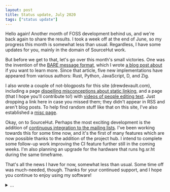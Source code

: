 ```yaml
---
layout: post
title: Status update, July 2020
tags: ["status update"]
---
```


Hello again! Another month of FOSS development behind us, and we're back again
to share the results. I took a week off at the end of June, so my progress this
month is somewhat less than usual. Regardless, I have some updates for you,
mainly in the domain of SourceHut work.

But before we get to that, let's go over this month's small victories. One was
the invention of the [BARE message format](https://baremessages.org), which I
wrote [a blog post about][bare post] if you want to learn more. Since that
article, five new implementations have appeared from various authors: Rust,
Python, JavaScript, D, and Zig.

[bare post]: https://drewdevault.com/2020/06/21/BARE-message-encoding.html

I also wrote a couple of not-blogposts for this site (drewdevault.com),
including a page [dispelling misconceptions about static linking][dynlib],
and a page (that I hope you'll contribute to!) with [videos of people editing
text][editing]. Just dropping a link here in case you missed them; they didn't
appear in RSS and aren't blog posts. To help find random stuff like that on this
site, I've also established a [misc page][misc].

[dynlib]: /dynlib
[editing]: /editing
[misc]: /misc

Okay, on to SourceHut. Perhaps the most exciting development is the addition of
[continuous integration to the mailing lists][lists CI]. I've been working
towards this for some time now, and it's the first of many features which are
now possible thanks to the addition of the project hub. I intend to complete
some follow-up work improving the CI feature further still in the coming weeks.
I'm also planning an upgrade for the hardware that runs hg.sr.ht during the same
timeframe.

[lists CI]: https://sourcehut.org/blog/2020-07-14-setting-up-ci-for-mailing-lists/

That's all the news I have for now, somewhat less than usual. Some time off was
much-needed, though. Thanks for your continued support, and I hope you continue
to enjoy using my software!

<details>
<summary>...</summary>
<pre>
$ cat main.$ext
use io;
use strings;
use sys;

export fn main void =
{
	for (let i = 0; sys::envp[i] != null; i += 1) {
		let s = strings::from_c(sys::envp[i]);
		io::println(s);
	};
};
$ $redacted run main.$ext
error: main.$ext:8:41: incorrect type (&char) for parameter 1 (&char)
		let s = strings::from_c(sys::envp[i]);
                                        ^--- here
$ vim main.$ext
$ cat main.$ext
use io;
use strings;
use sys;

export fn main void =
{
	for (let i = 0; sys::envp[i] != null; i += 1) {
		let s = strings::from_c(sys::envp[i]);
		io::println(s);
		free(s);
	};
};
$ $redacted run main.$ext
DISPLAY=:0
EDITOR=vim
# ...
</pre>
</details>
